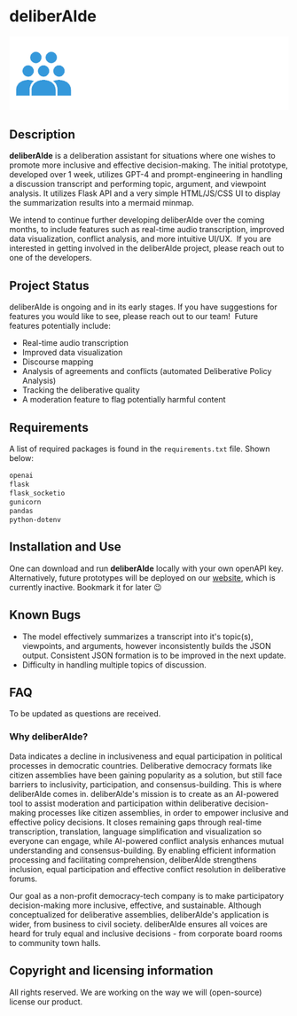 # deliberAIde

![deliberAIde](./deliberAIde/interface/static/images/logo_deliberAIde.png)

## Description

__deliberAIde__ is a deliberation assistant for situations where one wishes to promote more inclusive and effective decision-making. The initial prototype, developed over 1 week, utilizes GPT-4 and prompt-engineering in handling a discussion transcript and performing topic, argument, and viewpoint analysis. It utilizes Flask API and a very simple HTML/JS/CSS UI to display the summarization results into a mermaid minmap.

We intend to continue further developing deliberAIde over the coming months, to include features such as real-time audio transcription, improved data visualization, conflict analysis, and more intuitive UI/UX.
​
If you are interested in getting involved in the deliberAIde project, please reach out to one of the developers.

## Project Status

deliberAIde is ongoing and in its early stages. If you have suggestions for features you would like to see, please reach out to our team!
​
Future features potentially include:
​
- Real-time audio transcription
- Improved data visualization
- Discourse mapping
- Analysis of agreements and conflicts (automated Deliberative Policy Analysis)
- Tracking the deliberative quality
- A moderation feature to flag potentially harmful content
​

## Requirements

A list of required packages is found in the `requirements.txt` file. Shown below:

    openai
    flask
    flask_socketio
    gunicorn
    pandas
    python-dotenv

## Installation and Use

One can download and run **deliberAIde** locally with your own openAPI key. Alternatively, future prototypes will be deployed on our [website](https://deliberaide.com), which is currently inactive. Bookmark it for later 😉

## Known Bugs

- The model effectively summarizes a transcript into it's topic(s), viewpoints, and arguments, however inconsistently builds the JSON output. Consistent JSON formation is to be improved in the next update.
- Difficulty in handling multiple topics of discussion.

## FAQ

To be updated as questions are received.

### Why deliberAIde?

Data indicates a decline in inclusiveness and equal participation in political processes in democratic countries. Deliberative democracy formats like citizen assemblies have been gaining popularity as a solution, but still face barriers to inclusivity, participation, and consensus-building. This is where deliberAIde comes in. deliberAIde's mission is to create as an AI-powered tool to assist moderation and participation within deliberative decision-making processes like citizen assemblies, in order to empower inclusive and effective policy decisions. It closes remaining gaps through real-time transcription, translation, language simplification and visualization so everyone can engage, while AI-powered conflict analysis enhances mutual understanding and consensus-building. By enabling efficient information processing and facilitating comprehension, deliberAIde strengthens inclusion, equal participation and effective conflict resolution in deliberative forums. 

Our goal as a non-profit democracy-tech company is to make participatory decision-making more inclusive, effective, and sustainable. Although conceptualized for deliberative assemblies, deliberAIde's application is wider, from business to civil society. deliberAIde ensures all voices are heard for truly equal and inclusive decisions - from corporate board rooms to community town halls.

## Copyright and licensing information

All rights reserved. We are working on the way we will (open-source) license our product.
